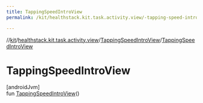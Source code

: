 ```yaml
---
title: TappingSpeedIntroView
permalink: /kit/healthstack.kit.task.activity.view/-tapping-speed-intro-view/-tapping-speed-intro-view.html

---
```

//[kit](../../../index.html)/[healthstack.kit.task.activity.view](../index.html)/[TappingSpeedIntroView](index.html)/[TappingSpeedIntroView](-tapping-speed-intro-view.html)



# TappingSpeedIntroView



[androidJvm]\
fun [TappingSpeedIntroView](-tapping-speed-intro-view.html)()




